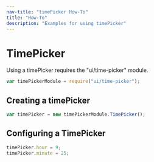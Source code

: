 ```yaml
---
nav-title: "timePicker How-To"
title: "How-To"
description: "Examples for using timePicker"
---
```

# TimePicker
Using a timePicker requires the "ui/time-picker" module.
``` JavaScript
var timePickerModule = require("ui/time-picker");
```
## Creating a timePicker
``` JavaScript
var timePicker = new timePickerModule.TimePicker();
```
## Configuring a TimePicker
``` JavaScript
timePicker.hour = 9;
timePicker.minute = 25;
```
